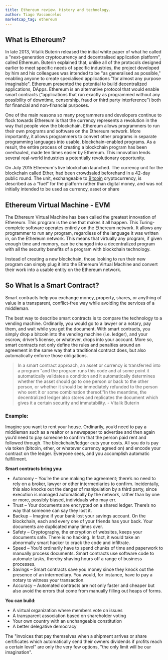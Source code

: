 ```yaml
---
title: Ethereum review. History and technology.
author: Tiago Vasconcelos
marketcap_tag: ethereum
---
```


## What is Ethereum?
In late 2013, Vitalik Buterin released the initial white paper of what he called a "next-generation cryptocurrency and decentralised application platform", called Ethereum. Buterin explained that, unlike all of the protocols designed earlier to meet specific needs of specific industries, the project developed by him and his colleagues was intended to be "as generalised as possible," enabling anyone to create specialised applications "for almost any purpose imaginable". Ethereum presented the potential to build decentralized applications, DApps. Ethereum is an alternative protocol that would enable smart contracts (“applications that run exactly as programmed without any possibility of downtime, censorship, fraud or third party interference”) both for financial and non-financial purposes. 

One of the main reasons so many programmers and developers continue to flock towards Ethereum is that the currency represents a revolution in the way that people view the blockchain. Ethereum allows programmers to run their own programs and software on the Ethereum network. More importantly, it allows programmers to convert other programs in separate programming languages into usable, blockchain-enabled programs. As a result, the entire process of creating a blockchain program has been overhauled, made ten times easier by Ethereum. This innovation lends several real-world industries a potentially revolutionary opportunity.

On July 2015 Ethereum's live blockchain launched. The currency unit for the blockchain called Ether, had been crowdsaled beforehand in a 42-day public round. The unit, exchangeable to [Bitcoin](2017-09-26-bitcoin) cryptocurrency, is described as a “fuel” for the platform rather than digital money, and was not initially intended to be used as currency, asset or share

## Ethereum Virtual Machine - EVM
The Ethereum Virtual Machine has been called the greatest innovation of Ethereum. This program is the one that makes it all happen. This Turing-complete software operates entirely on the Ethereum network. It allows any programmer to run any program, regardless of the language it was written in, on the Ethereum network. This means that virtually any program, if given enough time and memory, can be changed into a decentralized program with all the security benefits of a program with blockchain technology.

Instead of creating a new blockchain, those looking to run their new program can simply plug it into the Ethereum Virtual Machine and convert their work into a usable entity on the Ethereum network.

## So What Is a Smart Contract?
Smart contracts help you exchange money, property, shares, or anything of value in a transparent, conflict-free way while avoiding the services of a middleman.

The best way to describe smart contracts is to compare the technology to a vending machine. Ordinarily, you would go to a lawyer or a notary, pay them, and wait while you get the document. With smart contracts, you simply drop a bitcoin into the vending machine (i.e. ledger), and your escrow, driver’s license, or whatever, drops into your account. More so, smart contracts not only define the rules and penalties around an agreement in the same way that a traditional contract does, but also automatically enforce those obligations.

>In a smart contract approach, an asset or currency is transferred into a program “and the program runs this code and at some point it automatically validates a condition and it automatically determines whether the asset should go to one person or back to the other person, or whether it should be immediately refunded to the person who sent it or some combination thereof.”In the meantime, the decentralized ledger also stores and replicates the document which gives it a certain security and immutability. - Vitalik Buterin

### Example:
Imagine you want to rent your house. Ordinarily, you’d need to pay a middleman such as a realtor or a newspaper to advertise and then again you’d need to pay someone to confirm that the person paid rent and followed through. The blockchain/ledger cuts your costs. All you do is pay via token (bitcoin, ether, or whatever currency agreed on) and encode your contract on the ledger. Everyone sees, and you accomplish automatic fulfillment.

__Smart contracts bring you:__
* Autonomy – You’re the one making the agreement; there’s no need to rely on a broker, lawyer or other intermediaries to confirm. Incidentally, this also knocks out the danger of manipulation by a third party, since execution is managed automatically by the network, rather than by one or more, possibly biased, individuals who may err.
* Trust – Your documents are encrypted on a shared ledger.  There’s no way that someone can say they lost it.
* Backup – Imagine if your bank lost your savings account. On the blockchain, each and every one of your friends has your back. Your documents are duplicated many times over.
* Safety – Cryptography, the encryption of websites, keeps your documents safe. There is no hacking. In fact, it would take an abnormally smart hacker to crack the code and infiltrate.
* Speed – You’d ordinarily have to spend chunks of time and paperwork to manually process documents. Smart contracts use software code to automate tasks, thereby shaving hours off a range of business processes.
* Savings – Smart contracts save you money since they knock out the presence of an intermediary. You would, for instance, have to pay a notary to witness your transaction.
* Accuracy – Automated contracts are not only faster and cheaper but also avoid the errors that come from manually filling out heaps of forms.

__You can build:__
* A virtual organization where members vote on issues
* A transparent association based on shareholder voting
* Your own country with an unchangeable constitution
* A better delegative democracy

The "invoices that pay themselves when a shipment arrives or share certificates which automatically send their owners dividends if profits reach a certain level" are only the very few options, "the only limit will be our imagination".
